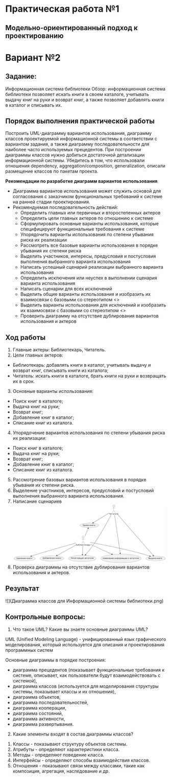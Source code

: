 # Практическая работа №1
## Модельно-ориентированный подход к проектированию

# Вариант №2
## Задание:
Информационная система библиотеки
Обзор: информационная система библиотеки позволяет искать книги в своем каталоге, учитывать выдачу книг на руки и возврат книг, а также позволяет добавлять книги в каталог и списывать их.

## Порядок выполнения практической работы
 
Построить UML-диаграмму вариантов использования, диаграмму классов проектируемой информационной системы в соответствии с вариантом задания, а также диаграмму последовательности для наиболее часто используемых прецедентов. При построении диаграммы классов нужно добиться достаточной детализации информационной системы. Убедитесь в том, что использовали отношения dependency, aggregation/composition, generalization, описали размещение классов по пакетам проекта.


**Рекомендации по разработке диаграмм вариантов использования**

- Диаграмма вариантов использования может служить основой для согласования с заказчиком функциональных требований к системе на ранней стадии проектирования.
- Рекомендуемая последовательность действий:
    + Определить главных или первичных и второстепенных актеров 
    + Определить цели главных актеров по отношению к системе 
    + Сформулировать основные варианты использования, которые специфицируют функциональные требования к системе
    + Упорядочить варианты использования по степени убывания риска их реализации 
    + Рассмотреть все базовые варианты использования в порядке убывания их степени риска 
    + Выделить участников, интересы, предусловия и постусловия выполнения выбранного варианта использования 
    + Написать успешный сценарий реализации выбранного варианта использования 
    + Определить исключения или неуспех в выполнении сценария варианта использования 
    + Написать сценарии для всех исключений 
    + Выделить общие варианты использования и изобразить их взаимосвязи с базовыми со стереотипом <<include>> 
    + Выделить варианты использования для исключений и изобразить их взаимосвязи с базовыми со стереотипом <<extend>> 
    + Проверить диаграмму на отсутствие дублирования вариантов использования и актеров 

## Ход работы
1. Главные актеры: Библиотекарь, Читатель.
2. Цели главных актеров:
- Библиотекарь: добавлять книги в каталог, учитывать выдачу и возврат книг, списывать книги из каталога;
- Читатель: искать книги в каталоге, брать книги на руки и возвращать их в срок.
3. Основные варианты использования:
- Поиск книг в каталоге;
- Выдача книг на руки;
- Возврат книг;
- Добавление книг в каталог;
- Списание книг из каталога.
4. Упорядочение вариантов использования по степени убывания риска их реализации:
- Поиск книг в каталоге;
- Выдача книг на руки;
- Возврат книг;
- Добавление книг в каталог;
- Списание книг из каталога.
5. Рассмотрение базовых вариантов использования в порядке убывания их степени риска.
6. Выделение участников, интересов, предусловий и постусловий выполнения выбранного варианта использования.
7. Написание сценариев
   ![](Сценарий.png)
8.  Проверка диаграммы на отсутствие дублирования вариантов использования и актеров.

## Результат
![](Диаграмма классов для Информационной системы библиотеки.png)


## Контрольные вопросы:

1.	Что такое UML? Какие вы знаете основные диаграммы UML?

UML (Unified Modeling Language) - унифицированный язык графического моделирования, который используется для описания и проектирования программных систем

Основные диаграммы в порядке построения:

- диаграмма прецедентов (показывает функциональные требования к системе, описывает, как пользователи будут взаимодействовать с системой),
- диаграмма классов (используется для моделирования структуры системы, показывает классы и их отношения), 
- диаграмма объектов, 
- диаграмма последовательностей, 
- диаграмма кооперации, 
- диаграмма состояний, 
- диаграмма активности, 
- диаграмма развертывания.




 
2.	Какие элементы входят в состав диаграммы классов? 

  1) Классы - показывают структуру объектов системы.
  2) Атрибуты - определяют характеристики класса.
  3) Методы - определяют поведение класса.
  4) Интерфейсы - определяют способы взаимодействия классов.
  5) Отношения - показывают связи между классами, такие как композиция, агрегация, наследование и др.

